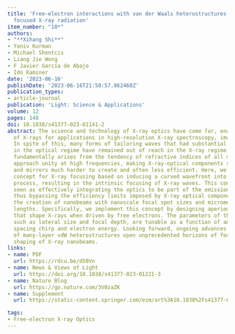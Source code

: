 ```yaml
---
title: 'Free-electron interactions with van der Waals heterostructures: a source of
  focused X-ray radiation'
item_number: "18*"
authors:
- "**Xihang Shi**"
- Yaniv Kurman
- Michael Shentcis
- Liang Jie Wong
- F Javier García de Abajo
- Ido Kaminer
date: '2023-06-16'
publishDate: '2023-06-16T21:50:57.062460Z'
publication_types:
- article-journal
publication: 'Light: Science & Applications'
volume: 12
pages: 148
doi: 10.1038/s41377-023-01141-2
abstract: The science and technology of X-ray optics have come far, enabling the focusing
  of X-rays for applications in high-resolution X-ray spectroscopy, imaging, and irradiation.
  In spite of this, many forms of tailoring waves that had substantial impact on applications
  in the optical regime have remained out of reach in the X-ray regime. This disparity
  fundamentally arises from the tendency of refractive indices of all materials to
  approach unity at high frequencies, making X-ray-optical components such as lenses
  and mirrors much harder to create and often less efficient. Here, we propose a new
  concept for X-ray focusing based on inducing a curved wavefront into the X-ray generation
  process, resulting in the intrinsic focusing of X-ray waves. This concept can be
  seen as effectively integrating the optics to be part of the emission mechanism,
  thus bypassing the efficiency limits imposed by X-ray optical components, enabling
  the creation of nanobeams with nanoscale focal spot sizes and micrometer-scale focal
  lengths. Specifically, we implement this concept by designing aperiodic vdW heterostructures
  that shape X-rays when driven by free electrons. The parameters of the focused hotspot,
  such as lateral size and focal depth, are tunable as a function of an interlayer
  spacing chirp and electron energy. Looking forward, ongoing advances in the creation
  of many-layer vdW heterostructures open unprecedented horizons of focusing and arbitrary
  shaping of X-ray nanobeams.
links:
- name: PDF
  url: https://rdcu.be/dS0Vn
- name: News & Views of Light
  url: https://doi.org/10.1038/s41377-023-01221-3
- name: Nature Blog
  url: https://go.nature.com/3V0zaZK
- name: Supplement
  url: https://static-content.springer.com/esm/art%3A10.1038%2Fs41377-023-01141-2/MediaObjects/41377_2023_1141_MOESM1_ESM.pdf

tags:
- Free-electron X-ray Optics
---
```

